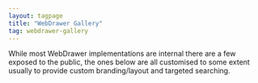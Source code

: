 ```yaml
---
layout: tagpage
title: "WebDrawer Gallery"
tag: webdrawer-gallery
---
```


While most WebDrawer implementations are internal there are a few exposed to the public, the ones below are all customised to some extent usually to provide custom branding/layout and targeted searching.
